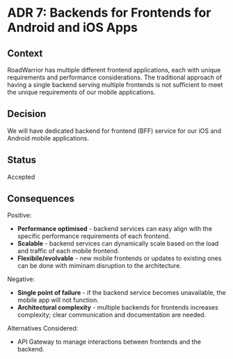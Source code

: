 # ADR 7: Backends for Frontends for Android and iOS Apps 

## Context

RoadWarrior has multiple different frontend applications, each with unique requirements and performance considerations. The traditional approach of having a single backend serving multiple frontends is not sufficient to meet the unique requirements of our mobile applications.

## Decision

We will have dedicated backend for frontend (BFF) service for our iOS and Android mobile applications.

## Status

Accepted

## Consequences

Positive:

* **Performance optimised** - backend services can easy align with the specific performance requirements of each frontend.
* **Scalable** - backend services can dynamically scale based on the load and traffic of each mobile frontend.
* **Flexibile/evolvable** - new mobile frontends or updates to existing ones can be done with miminam disruption to the architecture.

Negative:

- **Single point of failure** -  if the backend service becomes unavailable, the mobile app will not function.
- **Architectural complexity** - multiple backends for frontends increases complexity; clear communication and documentation are needed.

Alternatives Considered:
- API Gateway to manage interactions between frontends and the backend.
